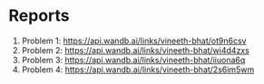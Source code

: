 # Reports

1. Problem 1: https://api.wandb.ai/links/vineeth-bhat/ot9n6csv
2. Problem 2: https://api.wandb.ai/links/vineeth-bhat/wi4d4zxs
3. Problem 3: https://api.wandb.ai/links/vineeth-bhat/iiuona6q
4. Problem 4: https://api.wandb.ai/links/vineeth-bhat/2s6im5wm
